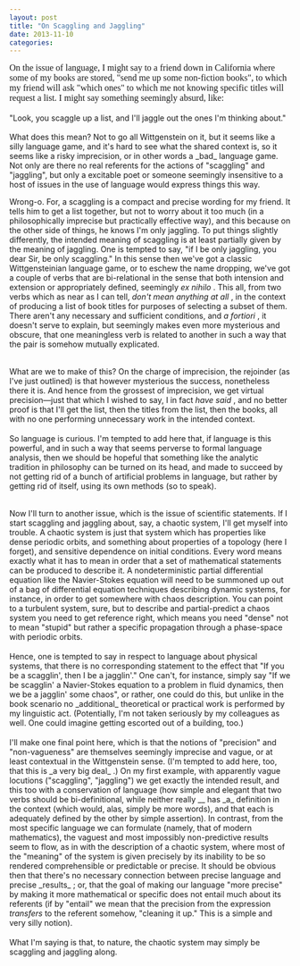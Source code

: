 ```yaml
---
layout: post
title: "On Scaggling and Jaggling"
date: 2013-11-10
categories: 
---
```


<div id="yui_3_7_2_26_1384119287664_39" style="font-family: 'times new roman',
'new york', times, serif; font-size: 16px;"> On the issue of language, I might
say to a friend down in California where some of my books are stored, "send me
up some non-fiction books", to which my friend will ask "which ones" to which me
not knowing specific titles will request a list. I might say something
seemingly absurd, like: </div> <div id="yui_3_7_2_26_1384119287664_39"
style="font-family: 'times new roman', 'new york', times, serif; font-size:
16px;"> <br id="yui_3_7_2_26_1384119287664_62" /> </div> <div
id="yui_3_7_2_26_1384119287664_39" style="font-family: 'times new roman', 'new
york', times, serif; font-size: 16px;"> "Look, you scaggle up a list, and I'll
jaggle out the ones I'm thinking about." </div> <div
id="yui_3_7_2_26_1384119287664_39" style="font-family: 'times new roman', 'new
york', times, serif; font-size: 16px;"> <br id="yui_3_7_2_26_1384119287664_67"
/> </div> <div id="yui_3_7_2_26_1384119287664_39" style="font-family: 'times
new roman', 'new york', times, serif; font-size: 16px;"> What does this mean? 
Not to go all Wittgenstein on it, but it seems like a silly language game, and
it's hard to see what the shared context is, so it seems like a risky
imprecision, or in other words a _bad_ language game. Not only are there no
real referents for the actions of "scaggling" and "jaggling", but only a
excitable poet or someone seemingly insensitive to a host of issues in the use
of language would express things this way. 

Wrong-o. For, a scaggling is a compact and precise wording for my friend. It
tells him to get a list together, but not to worry about it too much (in a
philosophically imprecise but practically effective way), and this because on
the other side of things, he knows I'm only jaggling. To put things slightly
differently, the intended meaning of scaggling is at least partially given by
the meaning of jaggling. One is tempted to say, "if I be only jaggling, you
dear Sir, be only scaggling." In this sense then we've got a classic
Wittgensteinian language game, or to eschew the name dropping, we've got a
couple of verbs that are bi-relational in the sense that both intension and
extension or appropriately defined, seemingly _ex nihilo_ . This all, from two
verbs which as near as I can tell, <span id="yui_3_7_2_26_1384119287664_78"
style="font-style: italic;"> don't mean anything at all </span> , in the context
of producing a list of book titles for purposes of selecting a subset of them. 
There aren't any necessary and sufficient conditions, and _a fortiori_ , it
doesn't serve to explain, but seemingly makes even more mysterious and obscure,
that one meaningless verb is related to another in such a way that the pair is
somehow mutually explicated. </div> <div id="yui_3_7_2_26_1384119287664_39"
style="font-family: 'times new roman', 'new york', times, serif; font-size:
16px;"> <br id="yui_3_7_2_26_1384119287664_74" /> </div> <div
id="yui_3_7_2_26_1384119287664_39" style="font-family: 'times new roman', 'new
york', times, serif; font-size: 16px;"> What are we to make of this? On the
charge of imprecision, the rejoinder (as I've just outlined) is that however
mysterious the success, nonetheless there it is. And hence from the grossest of
imprecision, we get virtual precision&mdash;just that which I wished to say, I
in fact _have said_ , and no better proof is that I'll get the list, then the
titles from the list, then the books, all with no one performing unnecessary
work in the intended context. </div> <div id="yui_3_7_2_26_1384119287664_39"
style="font-family: 'times new roman', 'new york', times, serif; font-size:
16px;"> <br id="yui_3_7_2_26_1384119287664_83" /> </div> <div
id="yui_3_7_2_26_1384119287664_39" style="font-family: 'times new roman', 'new
york', times, serif; font-size: 16px;"> So language is curious. I'm tempted to
add here that, if language is this powerful, and in such a way that seems
perverse to formal language analysis, then we should be hopeful that something
like the analytic tradition in philosophy can be turned on its head, and made to
succeed by not getting rid of a bunch of artificial problems in language, but
rather by getting rid of itself, using its own methods (so to speak). </div> 
<div id="yui_3_7_2_26_1384119287664_39" style="font-family: 'times new roman',
'new york', times, serif; font-size: 16px;"> <br
id="yui_3_7_2_26_1384119287664_88" /> </div> <div
id="yui_3_7_2_26_1384119287664_39" style="font-family: 'times new roman', 'new
york', times, serif; font-size: 16px;"> Now I'll turn to another issue, which is
the issue of scientific statements. If I start scaggling and jaggling about,
say, a chaotic system, I'll get myself into trouble. A chaotic system is just
that system which has properties like dense periodic orbits, and something about
properties of a topology (here I forget), and sensitive dependence on initial
conditions. Every word means exactly what it has to mean in order that a set of
mathematical statements can be produced to describe it. A nondeterministic
partial differential equation like the Navier-Stokes equation will need to be
summoned up out of a bag of differential equation techniques describing dynamic
systems, for instance, in order to get somewhere with chaos description. You
can point to a turbulent system, sure, but to describe and partial-predict a
chaos system you need to get reference right, which means you need "dense" not
to mean "stupid" but rather a specific propagation through a phase-space with
periodic orbits. </div> <div id="yui_3_7_2_26_1384119287664_39"
style="font-family: 'times new roman', 'new york', times, serif; font-size:
16px;"> <br id="yui_3_7_2_26_1384119287664_94" /> </div> <div
id="yui_3_7_2_26_1384119287664_39" style="font-family: 'times new roman', 'new
york', times, serif; font-size: 16px;"> Hence, one is tempted to say in respect
to language about physical systems, that there is no corresponding statement to
the effect that "If you be a scagglin', then I be a jagglin'." One can't, for
instance, simply say "If we be scagglin' a Navier-Stokes equation to a problem
in fluid dynamics, then we be a jagglin' some chaos", or rather, one could do
this, but unlike in the book scenario no _additional_ theoretical or practical
work is performed by my linguistic act. (Potentially, I'm not taken seriously
by my colleagues as well. One could imagine getting escorted out of a building,
too.) </div> <div id="yui_3_7_2_26_1384119287664_39" style="font-family:
'times new roman', 'new york', times, serif; font-size: 16px;"> <br
id="yui_3_7_2_26_1384119287664_100" /> </div> <div
id="yui_3_7_2_26_1384119287664_39" style="font-family: 'times new roman', 'new
york', times, serif; font-size: 16px;"> <span
id="yui_3_7_2_26_1384119287664_122"> I'll make one final point here, which is
that the notions of "precision" and "non-vagueness" are themselves seemingly
imprecise and vague, or at least contextual in the Wittgenstein sense. (I'm
tempted to add here, too, that this is _a very big deal_ .) On my first
example, with apparently vague locutions ("scaggling", "jaggling") we get
exactly the intended result, and this too with a conservation of language (how
simple and elegant that two verbs should be bi-definitional, while neither
really __ has _a_ definition in the context (which would, alas, simply be more
words), and that each is adequately defined by the other by simple assertion). 
In contrast, from the most specific language we can formulate (namely, that of
modern mathematics), the vaguest and most impossibly non-predictive results seem
to flow, as in with the description of a chaotic system, where most of the
"meaning" of the system is given precisely by its inability to be so rendered
comprehensible or predictable or precise. It should be obvious then that
there's no necessary connection between precise language and precise _results_
; or, that the goal of making our language "more precise" by making it more
mathematical or specific does not entail much about its referents (if by
"entail" we mean that the precision from the expression </span> <span
id="yui_3_7_2_26_1384119287664_120" style="font-style: italic;"> transfers
</span> to the referent somehow, "cleaning it up." This is a simple and very
silly notion). </div> <div id="yui_3_7_2_26_1384119287664_39"
style="font-family: 'times new roman', 'new york', times, serif; font-size:
16px;"> <br id="yui_3_7_2_26_1384119287664_117" /> </div> <div
id="yui_3_7_2_26_1384119287664_39" style="font-family: 'times new roman', 'new
york', times, serif; font-size: 16px;"> What I'm saying is that, to nature, the
chaotic system may simply be scaggling and jaggling along. </div>